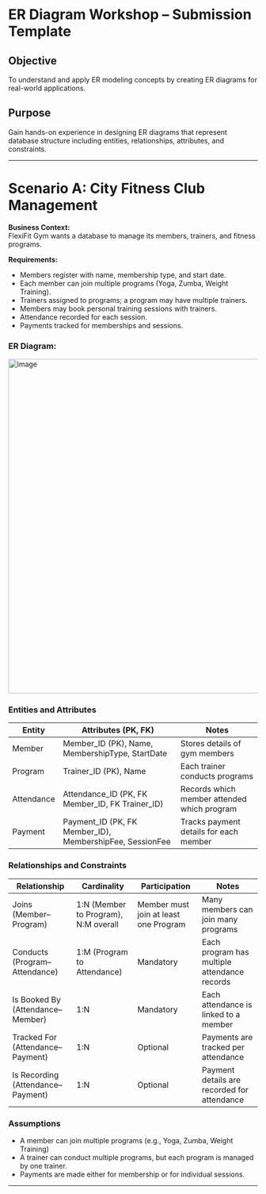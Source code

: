 # ER Diagram Workshop – Submission Template

## Objective
To understand and apply ER modeling concepts by creating ER diagrams for real-world applications.

## Purpose
Gain hands-on experience in designing ER diagrams that represent database structure including entities, relationships, attributes, and constraints.

---

# Scenario A: City Fitness Club Management

**Business Context:**  
FlexiFit Gym wants a database to manage its members, trainers, and fitness programs.

**Requirements:**  
- Members register with name, membership type, and start date.  
- Each member can join multiple programs (Yoga, Zumba, Weight Training).  
- Trainers assigned to programs; a program may have multiple trainers.  
- Members may book personal training sessions with trainers.  
- Attendance recorded for each session.  
- Payments tracked for memberships and sessions.

### ER Diagram:

<img width="989" height="675" alt="image" src="https://github.com/user-attachments/assets/2c5f5f33-3caf-4c37-9579-d9cc090bf2d2" />


### Entities and Attributes

| Entity | Attributes (PK, FK) | Notes |
|--------|--------------------|-------|
| Member       |  Member_ID (PK), Name, MembershipType, StartDate                  | Stores details of gym members      |
| Program       |  Trainer_ID (PK), Name                  | Each trainer conducts programs      |
| Attendance       |  Attendance_ID (PK, FK Member_ID, FK Trainer_ID)                  | Records which member attended which program      |
| Payment       |  Payment_ID (PK, FK Member_ID), MembershipFee, SessionFee                  |Tracks payment details for each member       |

### Relationships and Constraints

| Relationship | Cardinality | Participation | Notes |
|--------------|------------|---------------|-------|
| Joins (Member–Program)             | 1:N (Member to Program), N:M overall           |    Member must join at least one Program           | Many members can join many programs      |
|  Conducts (Program–Attendance)            | 1:M (Program to Attendance)           |    Mandatory           | Each program has multiple attendance records      |
|   Is Booked By (Attendance–Member)           |  1:N          | Mandatory              |  Each attendance is linked to a member     |
|  Tracked For (Attendance–Payment)            |  1:N          |  Optional             | Payments are tracked per attendance      |
| Is Recording (Attendance–Payment)             |    1:N        |   Optional            | Payment details are recorded for attendance      |

### Assumptions
- A member can join multiple programs (e.g., Yoga, Zumba, Weight Training)
- A trainer can conduct multiple programs, but each program is managed by one trainer.
- Payments are made either for membership or for individual sessions.

---

